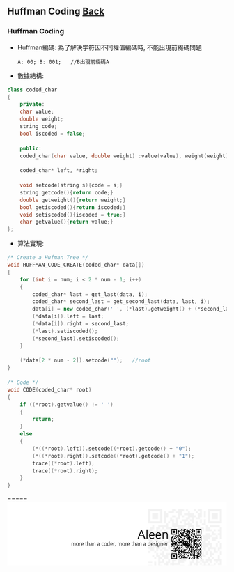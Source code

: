## Huffman Coding	[Back](./../Encode.md)

### Huffman Coding
- Huffman編碼: 為了解決字符因不同權值編碼時, 不能出現前綴碼問題

	```A: 00; B: 001;	//B出現前綴碼A```
- 數據結構:
	
```cpp
class coded_char
{
	private:
	char value;
	double weight;
	string code;
	bool iscoded = false;

	public:
	coded_char(char value, double weight) :value(value), weight(weight){}

	coded_char* left, *right;

	void setcode(string s){code = s;}
	string getcode(){return code;}
	double getweight(){return weight;}
	bool getiscoded(){return iscoded;}
	void setiscoded(){iscoded = true;}
	char getvalue(){return value;}
};
```

- 算法實現:

```cpp
/* Create a Hufman Tree */
void HUFFMAN_CODE_CREATE(coded_char* data[])
{
	for (int i = num; i < 2 * num - 1; i++)
	{
		coded_char* last = get_last(data, i);
		coded_char* second_last = get_second_last(data, last, i);
		data[i] = new coded_char(' ', (*last).getweight() + (*second_last).getweight());
		(*data[i]).left = last;
		(*data[i]).right = second_last;
		(*last).setiscoded();
		(*second_last).setiscoded();
	}

	(*data[2 * num - 2]).setcode("");	//root
}

/* Code */
void CODE(coded_char* root)
{
	if ((*root).getvalue() != ' ')
	{
		return;
	}
	else
	{
		(*((*root).left)).setcode((*root).getcode() + "0");
		(*((*root).right)).setcode((*root).getcode() + "1");
		trace((*root).left);
		trace((*root).right);
	}
}
```

=====
<a href="http://aleen42.github.io/" target="_blank" ><img src="./../../../pic/tail.gif"></a>
